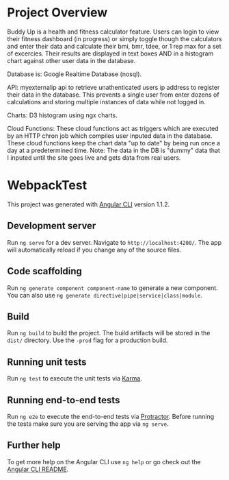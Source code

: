 # Project Overview

Buddy Up is a health and fitness calculator feature. Users can login to view their fitness dashboard (in progress) or simply toggle though the calculators and enter their data and calculate their bmi, bmr, tdee, or 1 rep max for a set of excercies. Their results are displayed in text boxes AND in a histogram chart against other user data in the database.

Database is: Google Realtime Database (nosql).

API: myexternalip api to retrieve unathenticated users ip address to register their data in the database. This prevents a single user from enter dozens of calculations and storing multiple instances of data while not logged in.

Charts: D3 histogram using ngx charts.

Cloud Functions: These cloud functions act as triggers which are executed by an HTTP chron job which compiles user inputed data in the database. These cloud functions keep the chart data "up to date" by being run once a day at a predetermined time. Note: The data in the DB is "dummy" data that I inputed until the site goes live and gets data from real users.

# WebpackTest

This project was generated with [Angular CLI](https://github.com/angular/angular-cli) version 1.1.2.

## Development server

Run `ng serve` for a dev server. Navigate to `http://localhost:4200/`. The app will automatically reload if you change any of the source files.

## Code scaffolding

Run `ng generate component component-name` to generate a new component. You can also use `ng generate directive|pipe|service|class|module`.

## Build

Run `ng build` to build the project. The build artifacts will be stored in the `dist/` directory. Use the `-prod` flag for a production build.

## Running unit tests

Run `ng test` to execute the unit tests via [Karma](https://karma-runner.github.io).

## Running end-to-end tests

Run `ng e2e` to execute the end-to-end tests via [Protractor](http://www.protractortest.org/).
Before running the tests make sure you are serving the app via `ng serve`.

## Further help

To get more help on the Angular CLI use `ng help` or go check out the [Angular CLI README](https://github.com/angular/angular-cli/blob/master/README.md).
